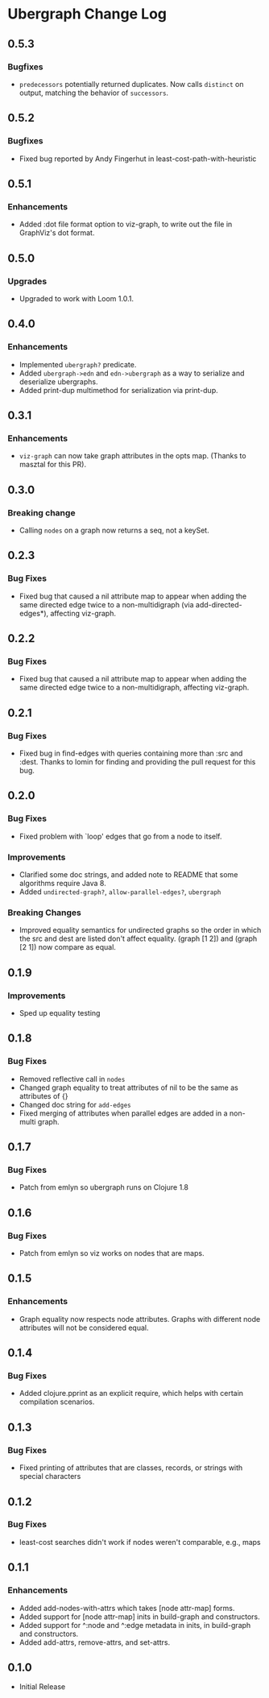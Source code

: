 # Ubergraph Change Log

## 0.5.3

### Bugfixes

* `predecessors` potentially returned duplicates. Now calls `distinct` on output, matching the behavior of `successors`.

## 0.5.2

### Bugfixes

* Fixed bug reported by Andy Fingerhut in least-cost-path-with-heuristic

## 0.5.1

### Enhancements

* Added :dot file format option to viz-graph, to write out the file in GraphViz's dot format.

## 0.5.0

### Upgrades

* Upgraded to work with Loom 1.0.1.

## 0.4.0

### Enhancements

* Implemented `ubergraph?` predicate.
* Added `ubergraph->edn` and `edn->ubergraph` as a way to serialize and deserialize ubergraphs.
* Added print-dup multimethod for serialization via print-dup.

## 0.3.1

### Enhancements

* `viz-graph` can now take graph attributes in the opts map.  (Thanks to masztal for this PR).

## 0.3.0

### Breaking change

* Calling `nodes` on a graph now returns a seq, not a keySet.

## 0.2.3

### Bug Fixes

* Fixed bug that caused a nil attribute map to appear when adding the same directed edge twice to a non-multidigraph (via add-directed-edges*), affecting viz-graph.

## 0.2.2

### Bug Fixes

* Fixed bug that caused a nil attribute map to appear when adding the same directed edge twice to a non-multidigraph, affecting viz-graph.

## 0.2.1

### Bug Fixes

* Fixed bug in find-edges with queries containing more than :src and :dest.  Thanks to lomin for finding and providing the pull request for this bug.

## 0.2.0

### Bug Fixes

* Fixed problem with `loop' edges that go from a node to itself.

### Improvements

* Clarified some doc strings, and added note to README that some algorithms require Java 8.
* Added `undirected-graph?`, `allow-parallel-edges?`, `ubergraph`

### Breaking Changes

* Improved equality semantics for undirected graphs so the order in which the src and dest are listed don't affect equality.  (graph [1 2]) and (graph [2 1]) now compare as equal.

## 0.1.9

### Improvements

* Sped up equality testing

## 0.1.8

### Bug Fixes

* Removed reflective call in `nodes`
* Changed graph equality to treat attributes of nil to be the same as attributes of {}
* Changed doc string for `add-edges`
* Fixed merging of attributes when parallel edges are added in a non-multi graph.

## 0.1.7

### Bug Fixes

* Patch from emlyn so ubergraph runs on Clojure 1.8

## 0.1.6

### Bug Fixes

* Patch from emlyn so viz works on nodes that are maps.

## 0.1.5

### Enhancements

* Graph equality now respects node attributes.  Graphs with different node attributes will not be considered equal.

## 0.1.4

### Bug Fixes

* Added clojure.pprint as an explicit require, which helps with certain compilation scenarios.

## 0.1.3

### Bug Fixes

* Fixed printing of attributes that are classes, records, or strings with special characters

## 0.1.2

### Bug Fixes

* least-cost searches didn't work if nodes weren't comparable, e.g., maps

## 0.1.1

### Enhancements

* Added add-nodes-with-attrs which takes [node attr-map] forms.
* Added support for [node attr-map] inits in build-graph and constructors.
* Added support for ^:node and ^:edge metadata in inits, in build-graph and constructors.
* Added add-attrs, remove-attrs, and set-attrs.

## 0.1.0 

* Initial Release

